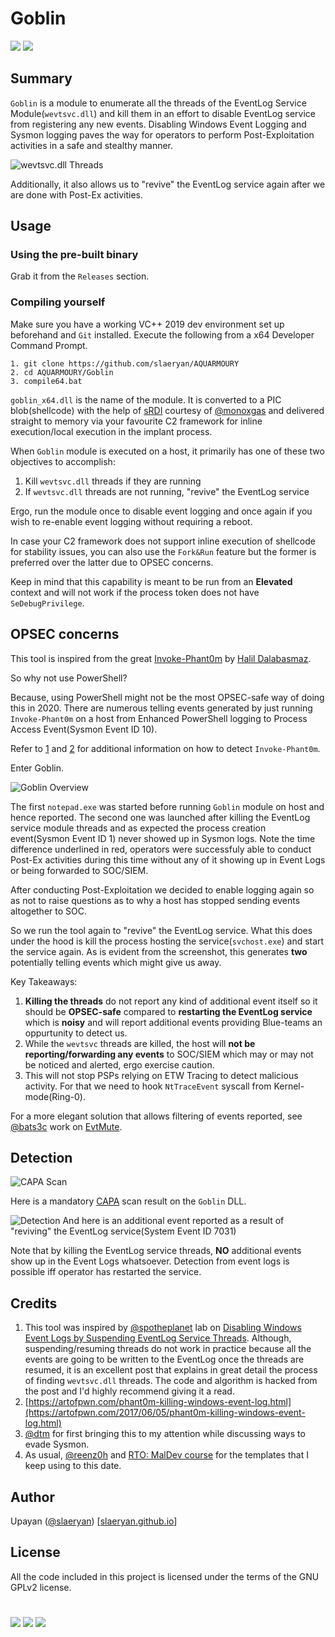 # Goblin
[![](https://img.shields.io/badge/Category-Defense%20Evasion-E5A505?style=flat-square)]() [![](https://img.shields.io/badge/Language-C%20%2f%20C++%20%2f%20Python3-E5A505?style=flat-square)]()

## Summary
`Goblin` is a module to enumerate all the threads of the EventLog Service Module(`wevtsvc.dll`) and kill them in an effort to disable EventLog service from registering any new events. Disabling Windows Event Logging and Sysmon logging paves the way for operators to perform Post-Exploitation activities in a safe and stealthy manner.

![wevtsvc.dll Threads](https://github.com/slaeryan/AQUARMOURY/blob/master/Goblin/Screenshots/evtlog-threads.PNG "wevtsvc.dll Threads")

Additionally, it also allows us to "revive" the EventLog service again after we are done with Post-Ex activities.

## Usage
### Using the pre-built binary
Grab it from the `Releases` section.
### Compiling yourself
Make sure you have a working VC++ 2019 dev environment set up beforehand and `Git` installed. Execute the following from a x64 Developer Command Prompt.
```
1. git clone https://github.com/slaeryan/AQUARMOURY
2. cd AQUARMOURY/Goblin
3. compile64.bat
```

`goblin_x64.dll` is the name of the module. It is converted to a PIC blob(shellcode) with the help of [sRDI](https://github.com/monoxgas/sRDI) courtesy of [@monoxgas](https://twitter.com/monoxgas?lang=en) and delivered straight to memory via your favourite C2 framework for inline execution/local execution in the implant process.

When `Goblin` module is executed on a host, it primarily has one of these two objectives to accomplish:
1. Kill `wevtsvc.dll` threads if they are running
2. If `wevtsvc.dll` threads are not running, "revive" the EventLog service

Ergo, run the module once to disable event logging and once again if you wish to re-enable event logging without requiring a reboot.

In case your C2 framework does not support inline execution of shellcode for stability issues, you can also use the `Fork&Run` feature but the former is preferred over the latter due to OPSEC concerns.

Keep in mind that this capability is meant to be run from an **Elevated** context and will not work if the process token does not have `SeDebugPrivilege`.

## OPSEC concerns
This tool is inspired from the great [Invoke-Phant0m](https://github.com/hlldz/Invoke-Phant0m) by [Halil Dalabasmaz](https://twitter.com/hlldz).

So why not use PowerShell?

Because, using PowerShell might not be the most OPSEC-safe way of doing this in 2020. There are numerous telling events generated by just running `Invoke-Phant0m` on a host from Enhanced PowerShell logging to Process Access Event(Sysmon Event ID 10).

Refer to [1](https://twitter.com/inzlain/status/867172350457925632/photo/1) and [2](https://malwarenailed.blogspot.com/2017/10/update-to-hunting-mimikatz-using-sysmon.html) for additional information on how to detect `Invoke-Phant0m`.

Enter Goblin.

![Goblin Overview](https://github.com/slaeryan/AQUARMOURY/blob/master/Goblin/Screenshots/overview.PNG "Goblin Overview")

The first `notepad.exe` was started before running `Goblin` module on host and hence reported. The second one was launched after killing the EventLog service module threads and as expected the process creation event(Sysmon Event ID 1) never showed up in Sysmon logs. Note the time difference underlined in red, operators were successfuly able to conduct Post-Ex activities during this time without any of it showing up in Event Logs or being forwarded to SOC/SIEM.

After conducting Post-Exploitation we decided to enable logging again so as not to raise questions as to why a host has stopped sending events altogether to SOC.

So we run the tool again to "revive" the EventLog service. What this does under the hood is kill the process hosting the service(`svchost.exe`) and start the service again.
As is evident from the screenshot, this generates **two** potentially telling events which might give us away.

Key Takeaways:
1) **Killing the threads** do not report any kind of additional event itself so it should be **OPSEC-safe** compared to **restarting the EventLog service** which is **noisy** and will report additional events providing Blue-teams an oppurtunity to detect us.
2) While the `wevtsvc` threads are killed, the host will **not be reporting/forwarding any events** to SOC/SIEM which may or may not be noticed and alerted, ergo exercise caution.
3) This will not stop PSPs relying on ETW Tracing to detect malicious activity. For that we need to hook `NtTraceEvent` syscall from Kernel-mode(Ring-0).

For a more elegant solution that allows filtering of events reported, see [@bats3c](https://twitter.com/_batsec_) work on [EvtMute](https://github.com/bats3c/EvtMute).

## Detection
![CAPA Scan](https://github.com/slaeryan/AQUARMOURY/blob/master/Goblin/Screenshots/capa.PNG "CAPA Scan")

Here is a mandatory [CAPA](https://github.com/fireeye/capa) scan result on the `Goblin` DLL.

![Detection](https://github.com/slaeryan/AQUARMOURY/blob/master/Goblin/Screenshots/detection.PNG "Detection")
And here is an additional event reported as a result of "reviving" the EventLog service(System Event ID 7031)

Note that by killing the EventLog service threads, **NO** additional events show up in the Event Logs whatsoever. Detection from event logs is possible iff operator has restarted the service.

## Credits
1. This tool was inspired by [@spotheplanet](https://twitter.com/spotheplanet) lab on [Disabling Windows Event Logs by Suspending EventLog Service Threads](https://www.ired.team/offensive-security/defense-evasion/disabling-windows-event-logs-by-suspending-eventlog-service-threads). Although, suspending/resuming threads do not work in practice because all the events are going to be written to the EventLog once the threads are resumed, it is an excellent post that explains in great detail the process of finding `wevtsvc.dll` threads. The code and algorithm is hacked from the post and I'd highly recommend giving it a read.
2. [https://artofpwn.com/phant0m-killing-windows-event-log.html](https://artofpwn.com/2017/06/05/phant0m-killing-windows-event-log.html)
3. [@dtm](https://twitter.com/0x00dtm) for first bringing this to my attention while discussing ways to evade Sysmon.
4. As usual, [@reenz0h](https://twitter.com/Sektor7Net) and [RTO: MalDev course](https://institute.sektor7.net/red-team-operator-malware-development-essentials) for the templates that I keep using to this date.

## Author
Upayan ([@slaeryan](https://twitter.com/slaeryan)) [[slaeryan.github.io](https://slaeryan.github.io)]

## License
All the code included in this project is licensed under the terms of the GNU GPLv2 license.

#

[![](https://img.shields.io/badge/slaeryan.github.io-E5A505?style=flat-square)](https://slaeryan.github.io) [![](https://img.shields.io/badge/twitter-@slaeryan-00aced?style=flat-square&logo=twitter&logoColor=white)](https://twitter.com/slaeryan) [![](https://img.shields.io/badge/linkedin-@UpayanSaha-0084b4?style=flat-square&logo=linkedin&logoColor=white)](https://www.linkedin.com/in/upayan-saha-404881192/)
